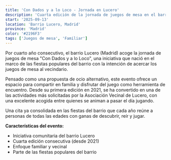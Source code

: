 ```yaml
---
title: 'Con Dados y a lo Loco - Jornada en Lucero'
description: 'Cuarta edición de la jornada de juegos de mesa en el barrio Lucero de Madrid, un evento familiar consolidado.'
start: '2025-09-13'
location: 'Barrio Lucero, Madrid'
province: 'Madrid'
color: '#2196F3'
tags: ['Juegos de mesa', 'Familiar']
---
```


Por cuarto año consecutivo, el barrio Lucero (Madrid) acoge la jornada de juegos de mesa "Con Dados y a lo Loco", una iniciativa que nació en el marco de las fiestas populares del barrio con la intención de acercar los juegos de mesa al vecindario.

Pensado como una propuesta de ocio alternativo, este evento ofrece un espacio para compartir en familia y disfrutar del juego como herramienta de encuentro. Desde su primera edición en 2021, se ha convertido en una de las actividades más solicitadas por la Asociación Vecinal de Lucero, con una excelente acogida entre quienes se animan a pasar el día jugando.

Una cita ya consolidada en las fiestas del barrio que cada año reúne a personas de todas las edades con ganas de descubrir, reír y jugar.

**Características del evento:**
- Iniciativa comunitaria del barrio Lucero
- Cuarta edición consecutiva (desde 2021)
- Enfoque familiar y vecinal
- Parte de las fiestas populares del barrio
